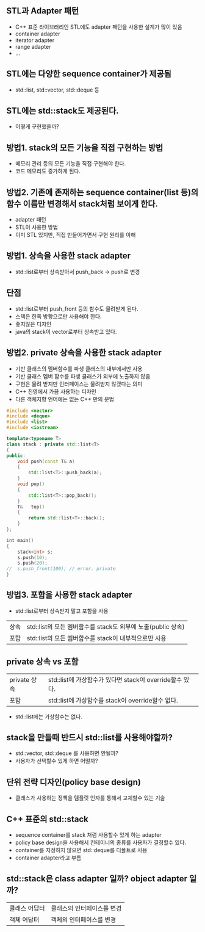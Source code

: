 ## STL과 Adapter 패턴
- C++ 표준 라이브러리인 STL에도 adapter 패턴을 사용한 설계가 많이 있음
- container adapter
- iterator adapter
- range adapter
- ...

## STL에는 다양한 sequence container가 제공됨
- std::list, std::vector, std::deque 등

## STL에는 std::stack도 제공된다.
- 어떻게 구현했을까?

## 방법1. stack의 모든 기능을 직접 구현하는 방법
- 메모리 관리 등의 모든 기능을 직접 구현해야 한다.
- 코드 메모리도 증가하게 된다.

## 방법2. 기존에 존재하는 sequence container(list 등)의 함수 이름만 변경해서 stack처럼 보이게 한다.
- adapter 패턴
- STL이 사용한 방법
- 이미 STL 있지만, 직접 만들어가면서 구현 원리를 이해

## 방법1. 상속을 사용한 stack adapter
- std::list로부터 상속받아서 push_back -> push로 변경

## 단점
- std::list로부터 push_front 등의 함수도 물려받게 된다.
- 스택은 한쪽 방향으로만 사용해야 한다.
- 좋지않은 디자인
- java의 stack이 vector로부터 상속받고 있다.

## 방법2. private 상속을 사용한 stack adapter
- 기반 클래스의 멤버함수를 파생 클래스의 내부에서만 사용
- 기반 클래스 멤버 함수를 파생 클래스가 외부에 노출하지 않음
- 구현은 물려 받지만 인터페이스는 물려받지 않겠다는 의미
- C++ 진영에서 가끔 사용하는 디자인
- 다른 객체지향 언어에는 없는 C++ 만의 문법

```c++
#include <vector>
#include <deque>
#include <list>
#include <iostream>

template<typename T> 
class stack : private std::list<T>
{
public:
	void push(const T& a) 
	{ 
		std::list<T>::push_back(a); 
	}
	void pop()			  
	{ 
		std::list<T>::pop_back(); 
	}
	T&   top()            
	{ 
		return std::list<T>::back(); 
	}
};

int main()
{
	stack<int> s;
	s.push(10);
	s.push(20);
//	s.push_front(100); // error. private
}
```

## 방법3. 포함을 사용한 stack adapter
- std::list로부터 상속받지 말고 포함을 사용

|||
|--|--|
|상속|std::list의 모든 멤버함수를 stack도 외부에 노출(public 상속)|
|포함|std::list의 모든 멤버함수를 stack이 내부적으로만 사용|

## private 상속 vs 포함

|||
|--|--|
|private 상속|std::list에 가상함수가 있다면 stack이 override할수 있다.|
|포함|std::list에 가상함수를 stack이 override할수 없다.|

- std::list에는 가상함수는 없다.

## stack을 만들때 반드시 std::list를 사용해야할까?
- std::vector, std::deque 를 사용하면 안될까?
- 사용자가 선택할수 있게 하면 어떨까?

## 단위 전략 디자인(policy base design)
- 클래스가 사용하는 정책을 템플릿 인자를 통해서 교체할수 있는 기술

## C++ 표준의 std::stack
- sequence container를 stack 처럼 사용할수 있게 하는 adapter
- policy base design을 사용해서 컨테이너의 종류를 사용자가 결정할수 있다.
- container를 지정하지 않으면 std::deque를 디폴트로 사용
- container adapter라고 부름

## std::stack은 class adapter 일까? object adapter 일까?

|||
|--|--|
|클래스 어답터|클래스의 인터페이스를 변경|
|객체 어답터|객체의 인터페이스를 변경|




